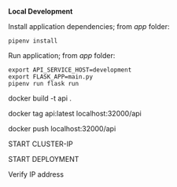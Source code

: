 **Local Development**

Install application dependencies; from *app* folder:

```
pipenv install
```

Run application; from *app* folder:

```
export API_SERVICE_HOST=development
export FLASK_APP=main.py
pipenv run flask run
```

docker build -t api .  

docker tag api:latest localhost:32000/api

docker push localhost:32000/api


START CLUSTER-IP

START DEPLOYMENT

Verify IP address
